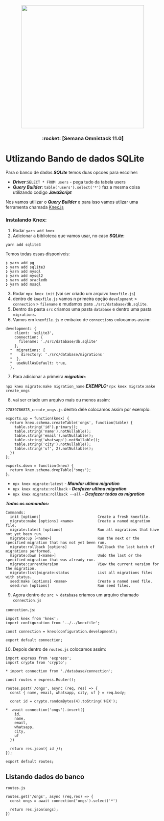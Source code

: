 <h1 align="center">
  <img src="https://rocketseat.com.br/static/images/week/logo.svg" width="400px" />
</h1>

<h3 align="center">
  :rocket: [Semana Omnistack 11.0]
</h3>

# Utlizando Bando de dados SQLite

Para o banco de dados ***SQLite*** temos duas opcoes para escolher:

- ***Driver***:`SELECT * FROM users` - pega tudo da tabela users
- ***Query Builder***: `table('users').select('*')` faz a mesma coisa utilizando codigo ***JavaScript***

Nos vamos utilizar o ***Query Builder*** e para isso vamos utlizar uma ferramenta chamada [Knex.js](http://knexjs.org/)

### Instalando Knex:

1. Rodar `yarn add knex`
2. Adicionar a biblioteca que vamos usar, no caso ***SQLite***:

`yarn add sqlite3`

Temos todas essas disponiveis:

```
❯ yarn add pg
❯ yarn add sqlite3
❯ yarn add mysql
❯ yarn add mysql2
❯ yarn add oracledb
❯ yarn add mssql
```

3. Rodar `npx knex init` (vai ser criado um arquivo `knexfile.js`)
4. dentro de `knexfile.js` vamos n primeira opçāo `development` > `connection` > `filename` e mudamos para `./src/database/db.sqlite`.
5. Dentro da pasta `src` criamos uma pasta `database` e dentro uma pasta `migrations`.
6. Vamos em `knexfile.js` e embaixo de `connections` colocamos assim:
```
development: {
    client: 'sqlite3',
    connection: {
      filename: './src/database/db.sqlite'
    },
  *  migrations: {
  *    directory: './src/database/migrations'
  *  },
  *  useNullAsDefault: true,
  },
```
7. Para adicionar a primeira ***migration***:

`npx knex migrate:make migration_name`
***EXEMPLO:*** `npx knex migrate:make create_ongs`

8. vai ser criado um arquivo mais ou menos assim:

`27839786878_create_ongs.js` dentro dele colocamos assim por exemplo:

```
exports.up = function(knex) {
  return knex.schema.createTable('ongs', function(table) {
    table.string('id').primary();
    table.string('name').notNullable();
    table.string('email').notNullable();
    table.string('whatsapp').notNullable();
    table.string('city').notNullable();
    table.string('uf', 2).notNullable();
  })
};

exports.down = function(knex) {
  return knex.schema.dropTable("ongs");
};
```

- `npx knex migrate:latest` - ***Mandar ultima migration***
- `npx knex migrate:rollback` - ***Desfazer ultima migration***
- `npx knex migrate:rollback --all` - ***Desfazer todas as migration***

***Todos os comandos:***
```
Commands:
  init [options]                          Create a fresh knexfile.
  migrate:make [options] <name>           Create a named migration file.
  migrate:latest [options]                Run all migrations that have not yet been run.
  migrate:up [<name>]                     Run the next or the specified migration that has not yet been run.
  migrate:rollback [options]              Rollback the last batch of migrations performed.
  migrate:down [<name>]                   Undo the last or the specified migration that was already run.
  migrate:currentVersion                  View the current version for the migration.
  migrate:list|migrate:status             List all migrations files with status.
  seed:make [options] <name>              Create a named seed file.
  seed:run [options]                      Run seed files.
```

9. Agora dentro de `src > database` criamos um arquivo chamado `connection.js`

`connection.js`:

```
import knex from 'knex';
import configuration from '../../knexfile';

const connection = knex(configuration.development);

export default connection;
```

10. Depois dentro de `routes.js` colocamos assim:

```
import express from 'express';
import crypto from 'crypto';

* import connection from './database/connection';

const routes = express.Router();

routes.post('/ongs', async (req, res) => {
  const { name, email, whatsapp, city, uf } = req.body;

  const id = crypto.randomBytes(4).toString('HEX');

*  await connection('ongs').insert({
    id,
    name,
    email,
    whatsapp,
    city,
    uf
  })

  return res.json({ id });
});

export default routes;
```

## Listando dados do banco

`routes.js`

```
routes.get('/ongs', async (req,res) => {
  const ongs = await connection('ongs').select('*')

  return res.json(ongs);
})
```